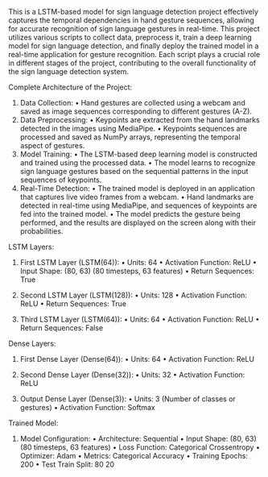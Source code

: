 This is a LSTM-based model for sign language detection project effectively captures the temporal dependencies in hand gesture sequences, allowing for accurate recognition of sign language gestures in real-time. This project utilizes various scripts to collect data, preprocess it, train a deep learning model for sign language detection, and finally deploy the trained model in a real-time application for gesture recognition. Each script plays a crucial role in different stages of the project, contributing to the overall functionality of the sign language detection system.

Complete Architecture of the Project:
1.	Data Collection:
        •	Hand gestures are collected using a webcam and saved as image sequences corresponding to different gestures (A-Z).
3.	Data Preprocessing:
        •	Keypoints are extracted from the hand landmarks detected in the images using MediaPipe.
        •	Keypoints sequences are processed and saved as NumPy arrays, representing the temporal aspect of gestures.
4.	Model Training:
        •	The LSTM-based deep learning model is constructed and trained using the processed data.
        •	The model learns to recognize sign language gestures based on the sequential patterns in the input sequences of keypoints.
5.	Real-Time Detection:
        •	The trained model is deployed in an application that captures live video frames from a webcam.
        •	Hand landmarks are detected in real-time using MediaPipe, and sequences of keypoints are fed into the trained model.
        •	The model predicts the gesture being performed, and the results are displayed on the screen along with their probabilities.

LSTM Layers:

1.	First LSTM Layer (LSTM(64)):
        •	Units: 64
        •	Activation Function: ReLU
        •	Input Shape: (80, 63) (80 timesteps, 63 features)
        •	Return Sequences: True
        
2.	Second LSTM Layer (LSTM(128)):
        •	Units: 128
        •	Activation Function: ReLU
        •	Return Sequences: True
  	
3.	Third LSTM Layer (LSTM(64)):
        •	Units: 64
        •	Activation Function: ReLU
        •	Return Sequences: False

Dense Layers:

1.	First Dense Layer (Dense(64)):
        •	Units: 64
        •	Activation Function: ReLU

2.	Second Dense Layer (Dense(32)):
        •	Units: 32
        •	Activation Function: ReLU

3.	Output Dense Layer (Dense(3)):
•	Units: 3 (Number of classes or gestures)
•	Activation Function: Softmax

Trained Model:

1.	Model Configuration:
        •	Architecture: Sequential
        •	Input Shape: (80, 63) (80 timesteps, 63 features)
        •	Loss Function: Categorical Crossentropy
        •	Optimizer: Adam
        •	Metrics: Categorical Accuracy
        •	Training Epochs: 200
  	•       Test Train Split: 80 20
